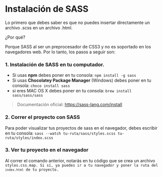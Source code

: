 # Instalación de SASS


<p>Lo primero que debes saber es que no puedes insertar directamente un archivo .scss en un archivo .html.</p>
<p>¿Por qué?</p>
<p>Porque SASS al ser un preprocesador de CSS3 y no es soportado en los navegadores web. Por lo tanto, los pasos a seguir son:</p>

<h3>1. Instalación de SASS en tu computador.</h3>

<ul>
  <li>Si usas <strong>npm</strong> debes poner en tu consola: <code>npm install -g sass</code></li>
  <li>Si usas <strong>Chocolatey Package Manager</strong> (Windows) debes poner en tu consola: <code>choco install sass</code></li>
  <li>si eres MAC OS X debes poner en tu consola: <code>brew install sass/sass/sass</code></li>
</ul>

<blockquote>Documentación oficial: <a href="https://sass-lang.com/install">https://sass-lang.com/install</a></blockquote>

<h3>2. Correr el proyecto con SASS</h3>

<p>Para poder visualizar tus proyectos de sass en el navegador, debes escribir en tu consola: <code>sass --watch tu-ruta/sass/styles.scss tu-ruta/styles/index.scss</code></p>

<h3>3. Ver tu proyecto en el navegador</h3>

<p>Al correr el comando anterior, notarás en tu código que se crea un archivo <code>styles.css.map</coda>. Si sí, ya puedes ir a tu navegador y poner la ruta del <code>index.html</code> de tu proyecto.</p>
